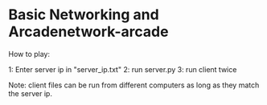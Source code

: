 # Basic Networking and Arcadenetwork-arcade

How to play:

1: Enter server ip in "server_ip.txt"
2: run server.py
3: run client twice

Note: client files can be run from different computers as long as they match the server ip.

